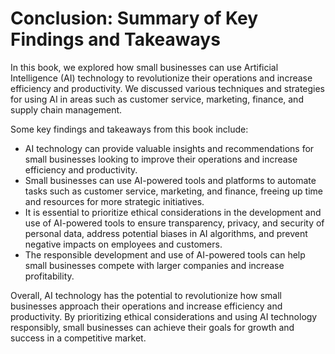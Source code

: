 Conclusion: Summary of Key Findings and Takeaways
=================================================

In this book, we explored how small businesses can use Artificial Intelligence (AI) technology to revolutionize their operations and increase efficiency and productivity. We discussed various techniques and strategies for using AI in areas such as customer service, marketing, finance, and supply chain management.

Some key findings and takeaways from this book include:

* AI technology can provide valuable insights and recommendations for small businesses looking to improve their operations and increase efficiency and productivity.
* Small businesses can use AI-powered tools and platforms to automate tasks such as customer service, marketing, and finance, freeing up time and resources for more strategic initiatives.
* It is essential to prioritize ethical considerations in the development and use of AI-powered tools to ensure transparency, privacy, and security of personal data, address potential biases in AI algorithms, and prevent negative impacts on employees and customers.
* The responsible development and use of AI-powered tools can help small businesses compete with larger companies and increase profitability.

Overall, AI technology has the potential to revolutionize how small businesses approach their operations and increase efficiency and productivity. By prioritizing ethical considerations and using AI technology responsibly, small businesses can achieve their goals for growth and success in a competitive market.
